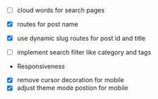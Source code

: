 <!--
 * @Author: Ruoyu
 * @FilePath: \next-client\todo.md
-->

- [ ] cloud words for search pages
- [X] routes for post name
- [X] use dynamic slug routes for post id and title
- [ ] implement search filter like category and tags



* Responsiveness

- [X] remove cursor decoration for mobile
- [X] adjust theme mode postion for mobile